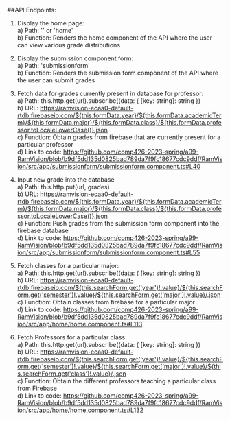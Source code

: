 ##API Endpoints:

1) Display the home page:  
   a) Path: '' or 'home'  
   b) Function: Renders the home component of the API where the user can view various grade distributions
2) Display the submission component form:  
   a) Path: 'submissionform'  
   b) Function: Renders the submission form component of the API where the user can submit grades  
3) Fetch data for grades currently present in database for professor:  
   a) Path: this.http.get<any>(url).subscribe((data: { [key: string]: string })  
   b) URL: https://ramvision-ecaa0-default-rtdb.firebaseio.com/${this.formData.year}/${this.formData.academicTerm}/${this.formData.major}/${this.formData.class}/${this.formData.professor.toLocaleLowerCase()}.json  
   c) Function: Obtain grades from firebase that are currently present for a particular professor  
   d) Link to code: https://github.com/comp426-2023-spring/a99-RamVision/blob/b9df5dd135d0825bad789da7f9fc18677cdc9ddf/RamVision/src/app/submissionform/submissionform.component.ts#L40  
4) Input new grade into the database  
   a) Path: this.http.put(url, grades)  
   b) URL: https://ramvision-ecaa0-default-rtdb.firebaseio.com/${this.formData.year}/${this.formData.academicTerm}/${this.formData.major}/${this.formData.class}/${this.formData.professor.toLocaleLowerCase()}.json  
   c) Function: Push grades from the submission form component into the firebase database  
   d) Link to code: https://github.com/comp426-2023-spring/a99-RamVision/blob/b9df5dd135d0825bad789da7f9fc18677cdc9ddf/RamVision/src/app/submissionform/submissionform.component.ts#L55  
  
5) Fetch classes for a particular major:  
   a) Path: this.http.get<any>(url).subscribe((data: { [key: string]: string })  
   b) URL: https://ramvision-ecaa0-default-rtdb.firebaseio.com/${this.searchForm.get('year')!.value}/${this.searchForm.get('semester')!.value}/${this.searchForm.get('major')!.value}/.json  
   c) Function: Obtain classes from firebase for a particular major  
   d) Link to code: https://github.com/comp426-2023-spring/a99-RamVision/blob/b9df5dd135d0825bad789da7f9fc18677cdc9ddf/RamVision/src/app/home/home.component.ts#L113  
  
6) Fetch Professors for a particular class:  
   a) Path: this.http.get<any>(url).subscribe((data: { [key: string]: string })  
   b) URL: https://ramvision-ecaa0-default-rtdb.firebaseio.com/${this.searchForm.get('year')!.value}/${this.searchForm.get('semester')!.value}/${this.searchForm.get('major')!.value}/${this.searchForm.get('class')!.value}/.json  
   c) Function: Obtain the different professors teaching a particular class from Firebase  
   d) Link to code: https://github.com/comp426-2023-spring/a99-RamVision/blob/b9df5dd135d0825bad789da7f9fc18677cdc9ddf/RamVision/src/app/home/home.component.ts#L132
